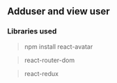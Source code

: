 ## Adduser and view user

### Libraries used
> npm install react-avatar

> react-router-dom

> react-redux

